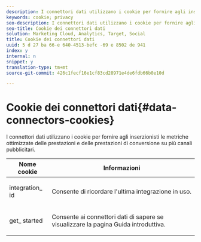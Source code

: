 ```yaml
---
description: I connettori dati utilizzano i cookie per fornire agli inserzionisti le metriche ottimizzate delle prestazioni e delle prestazioni di conversione su più canali pubblicitari.
keywords: cookie; privacy
seo-description: I connettori dati utilizzano i cookie per fornire agli inserzionisti le metriche ottimizzate delle prestazioni e delle prestazioni di conversione su più canali pubblicitari.
seo-title: Cookie dei connettori dati
solution: Marketing Cloud, Analytics, Target, Social
title: Cookie dei connettori dati
uuid: 5 d 27 ba 66-e 640-4513-befc -69 e 8502 de 941
index: y
internal: n
snippet: y
translation-type: tm+mt
source-git-commit: 426c1fecf16e1cf83cd28971e4de6fdb66b0e10d

---
```



# Cookie dei connettori dati{#data-connectors-cookies}

I connettori dati utilizzano i cookie per fornire agli inserzionisti le metriche ottimizzate delle prestazioni e delle prestazioni di conversione su più canali pubblicitari.

<table id="table_54B402C6E19C4A70B1E27BC9DFF776EB"> 
 <thead> 
  <tr> 
   <th colname="col1" class="entry"> Nome cookie </th> 
   <th colname="col2" class="entry"> Informazioni </th> 
  </tr> 
 </thead>
 <tbody> 
  <tr> 
   <td colname="col1"> <p>integration_ id </p> </td> 
   <td colname="col2"> <p>Consente di ricordare l'ultima integrazione in uso. </p> </td> 
  </tr> 
  <tr> 
   <td colname="col1"> <p>get_ started </p> </td> 
   <td colname="col2"> <p>Consente ai connettori dati di sapere se visualizzare la <span class="wintitle"> pagina</span> Guida introduttiva. </p> </td> 
  </tr> 
 </tbody> 
</table>

